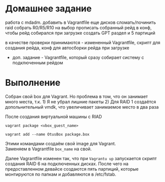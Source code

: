 # Домашнее задание

работа с mdadm.
добавить в Vagrantfile еще дисков
сломать/починить raid
собрать R0/R5/R10 на выбор
прописать собранный рейд в конф, чтобы рейд собирался при загрузке
создать GPT раздел и 5 партиций

в качестве проверки принимаются - измененный Vagrantfile, скрипт для создания рейда, конф для автосборки рейда при загрузке
* доп. задание - Vagrantfile, который сразу собирает систему с подключенным рейдом

# Выполнение

Собран свой box для Vagrant. Но проблема в том, что он занимает много места, т.к. 1) Я не убрал лишние пакеты 2) Для RAID 1 создаётся допольнительный vmdk, что увеличивает занимаемое место в два раза

После создания виртуальной машины c RIAD
```
vagrant package <vbox_guest_name>

vagrant add --name OtusBox package.box
```
Этими командами создаём свой image для Vagrant.<br>
Заменяем в Vagrantfile `box_name` на свой.

Далее Vagrantfile изменен так, что при `Vagrantu up` запускается скрипт создания RAID 6 на подключенных дисках. После чего на предоставленном девайсе создаются пять партиций, которые монтируются по папкам и добавляются в /etc/fstab.